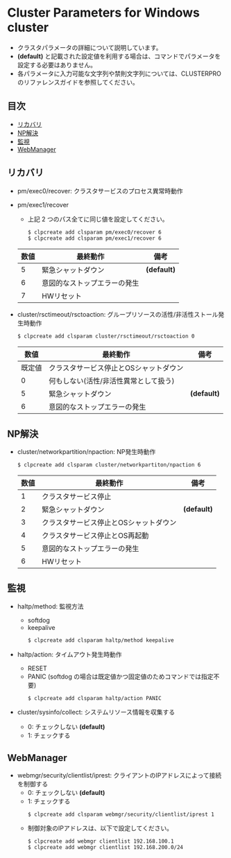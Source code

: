 # Cluster Parameters for Windows cluster
- クラスタパラメータの詳細について説明しています。
- **(default)** と記載された設定値を利用する場合は、コマンドでパラメータを設定する必要はありません。
- 各パラメータに入力可能な文字列や禁則文字列については、CLUSTERPRO のリファレンスガイドを参照してください。

## 目次
- [リカバリ](#リカバリ)
- [NP解決](#NP解決)
- [監視](#監視)
- [WebManager](#WebManager)

## リカバリ
- pm/exec0/recover: クラスタサービスのプロセス異常時動作
- pm/exec1/recover
  - 上記 2 つのパス全てに同じ値を設定してください。
    ```bash
    $ clpcreate add clsparam pm/exec0/recover 6
    $ clpcreate add clsparam pm/exec1/recover 6
    ```
  |数値|最終動作|備考|
  |----|---------|--|
  |   5|緊急シャットダウン|**(default)**|
  |   6|意図的なストップエラーの発生||
  |   7|HWリセット||

- cluster/rsctimeout/rsctoaction: グループリソースの活性/非活性ストール発生時動作
  ```bash
  $ clpcreate add clsparam cluster/rsctimeout/rsctoaction 0
  ```
  |数値|最終動作|備考|
  |----|---------|--|
  |既定値|クラスタサービス停止とOSシャットダウン||
  |   0|何もしない(活性/非活性異常として扱う)||
  |   5|緊急シャットダウン|**(default)**|
  |   6|意図的なストップエラーの発生||

## NP解決
- cluster/networkpartition/npaction: NP発生時動作
  ```bash
  $ clpcreate add clsparam cluster/networkpartiton/npaction 6
  ```
  |数値|最終動作|備考|
  |----|---------|--|
  |   1|クラスタサービス停止||
  |   2|緊急シャットダウン|**(default)**|
  |   3|クラスタサービス停止とOSシャットダウン||
  |   4|クラスタサービス停止とOS再起動||
  |   5|意図的なストップエラーの発生||
  |   6|HWリセット||

## 監視
- haltp/method: 監視方法
  - softdog
  - keepalive
    ```bash
    $ clpcreate add clsparam haltp/method keepalive
    ```
    
- haltp/action: タイムアウト発生時動作
  - RESET
  - PANIC (softdog の場合は既定値かつ固定値のためコマンドでは指定不要)
    ```bash
    $ clpcreate add clsparam haltp/action PANIC
    ```

- cluster/sysinfo/collect: システムリソース情報を収集する
  - 0: チェックしない **(default)**
  - 1: チェックする

## WebManager
- webmgr/security/clientlist/iprest: クライアントのIPアドレスによって接続を制御する
  - 0: チェックしない **(default)**
  - 1: チェックする
    ```
    $ clpcreate add clsparam webmgr/security/clientlist/iprest 1
    ```
  - 制御対象のIPアドレスは、以下で設定してください。 
    ```
    $ clpcreate add webmgr clientlist 192.168.100.1
    $ clpcreate add webmgr clientlist 192.168.200.0/24
    ```
